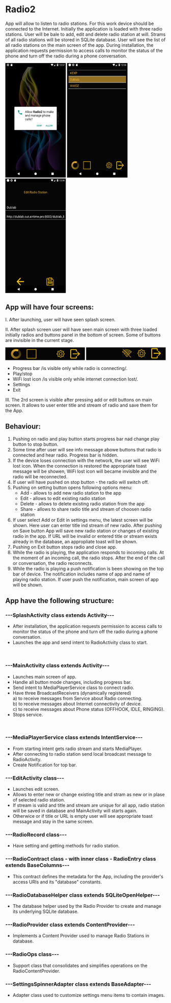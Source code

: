 Radio2
=====================================
App will allow to listen to radio stations. For this work device should be connected to the Internet. 
Initially the application is loaded with three radio stations. User will be bale to add, edit and delete radio station at will. 
Strams of all radio stations will be stored in SQLite database. User will see the list of all radio stations on the main screen of the app.
During installation, the application requests permission to access calls to monitor the status of the phone and turn off the radio during a phone conversation.

<img src="https://github.com/aTasja/Radio2/blob/master/splash.png"  height="360" width="190">
<img src="https://github.com/aTasja/Radio2/blob/master/radio_connecting.png"  height="360" width="190">
<img src="https://github.com/aTasja/Radio2/blob/master/edit.png" height="360"  width="190">


App will have four screens:
---------------------------

I. After launching, user will have seen splash screen.

II. After splash screen user will have seen main screen with three loaded initially radios and buttons panel in the bottom of screen. Some of buttons are invisible in the current stage.

<img src="https://github.com/aTasja/Radio2/blob/master/panel_connecting.png"  width="250" height="40">
<img src="https://github.com/aTasja/Radio2/blob/master/panel_no_wifi.png"  width="250" height="40">

- Progress bar /is visible only while radio is connecting/.
- Play/stop 
- WiFi lost icon /is visible only while internet connection lost/.
- Settings 
- Exit 

III. The 2rd screen is visible after pressing add or edit buttons on main screen. It allows to user enter title and stream of radio and save them for the App.

Behaviour:
----------
1. Pushing on radio and play button starts progress bar nad change play button to stop button.
2. Some time after user will see info message abowe buttons that radio is connected and hear radio.
	Progress bar is hidden. 
3. If the device loses connection with the network, the user will see WiFi lost icon.
	When the connection is restored the appropriate toast message will be showen, WiFi lost icon will became invisible and the radio will be reconnected.
4. If user will have pushed on stop button - the radio will switch off.
5. Pushing on setting button opens following options menu:
	- Add - allows to add new radio station to the app
	- Edit - allows to edit existing radio station
	- Delete - allows to delete existing radio station from the app
	- Share - allows to share radio title and stream of choosen radio station
6. If user select Add or Edit in settings menu, the latest screen will be shown. Here user can enter title ind stream of new radio. 
   After pushing on Save button App will save new radio station or changes of existing radio in the app.
   If URL will be invalid or entered title or stream exists already in the database, an appropliate toast will be shown.
7. Pushing on Exit button stops radio and close app.
8. While the radio is playing, the application responds to incoming calls. 
   At the moment of an incoming call, the radio stops. After the end of the call or conversation, the radio reconnects.
9. While the radio is playing a push notification is been showing on the top bar of device. 
   The notification  includes name of app and name of playing radio station. 
   If user push the notification, main screen of app will be shown. 
  
App have the following structure:
---------------------------------

### ---SplashActivity class extends Activity--- <br/>
- After installation, the application requests permission to access calls to monitor the status of the phone and turn off the radio during a phone conversation.
- Launches the app and send intent to RadioActivity class to start.<br/>
<br/>

### ---MainActivity class extends Activity---  <br/>
- Launches main screen of app.<br/>
- Handle all button mode changes, including progress bar.<br/>
- Send intent to MediaPlayerService class to connect radio.<br/>
- Have three BroadcastReceivers (dynamically registered) <br/>
	a) to receive messages from Service about Radio connecting.<br/>
	b) to receive messages about Internet connectivity of device.<br/>
	c) to receive messages about Phone status (OFFHOOK, IDLE, RINGING). <br/>
- Stops service.<br/>
<br/>

### ---MediaPlayerService class extends IntentService---  <br/>
- From starting intent gets radio stream and starts MediaPlayer.
- After connecting to radio station send local broadcast message to RadioActivity.
- Create Notification for top bar.

### ---EditActivity class---  <br/>
- Launches edit screen.<br/>
- Allows to enter new or change existing title and stram as new or in plase of selected radio station.
- If stream is valid and title and stream are unique for all app, radio station will be saved in database and MainActivity will starts again.
- Otherwice or if title or URL is empty user will see appropriate toast message and stay in the same screen.

### ---RadioRecord class---  <br/>
- Have setting and getting methods for radio station.

### ---RadioContract class - with inner class - RadioEntry class extends BaseColumns---  <br/>
- This contract defines the metadata for the App, including the provider's access URIs and its "database" constants.

### ---RadioDatabaseHelper class extends SQLiteOpenHelper---  <br/>
- The database helper used by the Radio Provider to create and manage its underlying SQLite database.

### ---RadioProvider class extends ContentProvider---  <br/>
- Implements a Content Provider used to manage Radio Stations in database.

### ---RadioOps class--- <br/>
- Support class that consolidates and simplifies operations on the RadioContentProvider.

### ---SettingsSpinnerAdapter class extends BaseAdapter--- <br/>
- Adapter class used to customize settings menu items to contain images.





